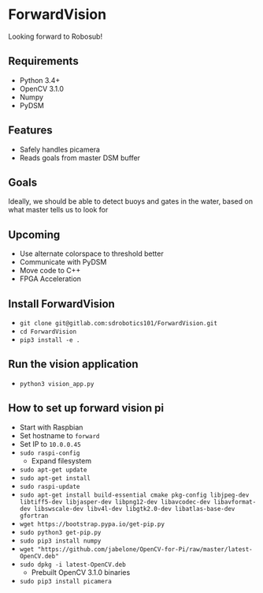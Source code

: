 # ForwardVision
Looking forward to Robosub!

## Requirements
* Python 3.4+
* OpenCV 3.1.0
* Numpy
* PyDSM

## Features
* Safely handles picamera
* Reads goals from master DSM buffer

## Goals
Ideally, we should be able to detect buoys and gates in the water, based on
what master tells us to look for

## Upcoming
* Use alternate colorspace to threshold better
* Communicate with PyDSM
* Move code to C++
* FPGA Acceleration 

## Install ForwardVision
* `git clone git@gitlab.com:sdrobotics101/ForwardVision.git`
* `cd ForwardVision`
* `pip3 install -e .`

## Run the vision application
* `python3 vision_app.py` 

## How to set up forward vision pi
* Start with Raspbian
* Set hostname to `forward`
* Set IP to `10.0.0.45`
* `sudo raspi-config`
    * Expand filesystem
* `sudo apt-get update`
* `sudo apt-get install`
* `sudo raspi-update`
* `sudo apt-get install build-essential cmake pkg-config libjpeg-dev libtiff5-dev libjasper-dev libpng12-dev libavcodec-dev libavformat-dev libswscale-dev libv4l-dev libgtk2.0-dev libatlas-base-dev gfortran`
* `wget https://bootstrap.pypa.io/get-pip.py`
* `sudo python3 get-pip.py` 
* `sudo pip3 install numpy`
* `wget "https://github.com/jabelone/OpenCV-for-Pi/raw/master/latest-OpenCV.deb"`
* `sudo dpkg -i latest-OpenCV.deb`
    * Prebuilt OpenCV 3.1.0 binaries
* `sudo pip3 install picamera`